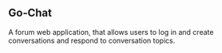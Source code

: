 ## Go-Chat
A forum web application, that allows users to log in and create conversations and respond to conversation topics. 